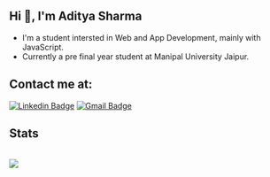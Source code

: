 ## Hi 👋, I'm Aditya Sharma

- I'm a student intersted in Web and App Development, mainly with JavaScript.
- Currently a pre final year student at Manipal University Jaipur.

## Contact me at:
[![Linkedin Badge](https://img.shields.io/badge/-adityyasharma-blue?style=flat-square&logo=Linkedin&logoColor=white&link=https://www.linkedin.com/in/adityyasharma/)](https://www.linkedin.com/in/adityyasharma/)  [![Gmail Badge](https://img.shields.io/badge/-aditya.sharma9301@gmail.com-c14438?style=flat-square&logo=Gmail&logoColor=white&link=mailto:aditya.sharma9301@gmail.com)](mailto:aditya.sharma9301@gmail.com)  


## Stats

 
<!--   <img src = "https://github-readme-stats.vercel.app/api/top-langs/?username=adityasharma3&layout=compact&theme=dark"/> -->
  <br />
  <img src= "https://github-readme-streak-stats.herokuapp.com/?user=adityasharma3&theme=dark" />

